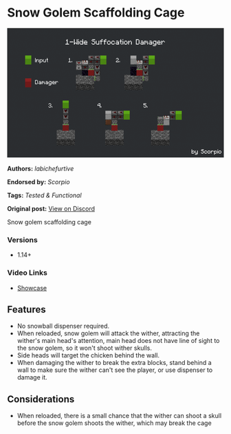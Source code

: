 # Snow Golem Scaffolding Cage
<img alt="unknown-4.png" src="images/unknown-4.png?raw=1" height="300px">

**Authors:** *labichefurtive*

**Endorsed by:** *Scorpio*

**Tags:** *Tested & Functional*

**Original post:** [View on Discord](https://discord.com/channels/913065809096638494/1391976688673620058)

Snow golem scaffolding cage
### Versions
- 1.14+
### Video Links
- [Showcase](https://www.youtube.com/watch?v=WpmBVGz2Qx8)

## Features
- No snowball dispenser required.
- When reloaded, snow golem will attack the wither, attracting the wither's main head's attention, main head does not have line of sight to the snow golem, so it won't shoot wither skulls.
- Side heads will target the chicken behind the wall.
- When damaging the wither to break the extra blocks, stand behind a wall to make sure the wither can't see the player, or use dispenser to damage it.

## Considerations
- When reloaded, there is a small chance that the wither can shoot a skull before the snow golem shoots the wither, which may break the cage
